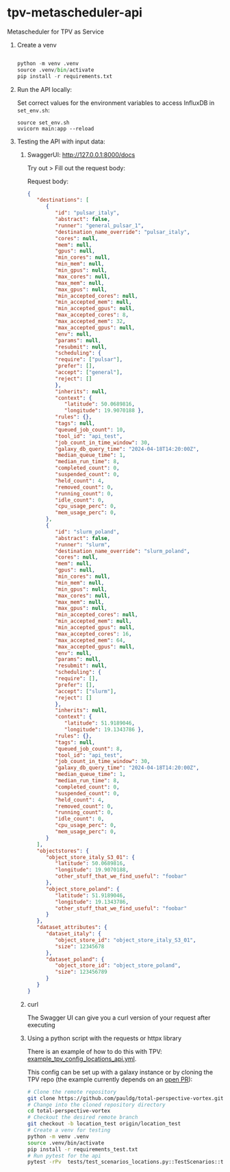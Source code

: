 # tpv-metascheduler-api

Metascheduler for TPV as Service

1. Create a venv

   ```python

   python -m venv .venv
   source .venv/bin/activate
   pip install -r requirements.txt
   ```

2. Run the API locally:

   Set correct values for the environment variables to access InfluxDB in `set_env.sh`:
   ```shell
   source set_env.sh
   uvicorn main:app --reload
   ```

3. Testing the API with input data:

   1. SwaggerUI: <http://127.0.0.1:8000/docs>

      Try out >  Fill out the request body:

      Request body:

      ```json
      {
         "destinations": [
            {
               "id": "pulsar_italy",
               "abstract": false,
               "runner": "general_pulsar_1",
               "destination_name_override": "pulsar_italy",
               "cores": null,
               "mem": null,
               "gpus": null,
               "min_cores": null,
               "min_mem": null,
               "min_gpus": null,
               "max_cores": null,
               "max_mem": null,
               "max_gpus": null,
               "min_accepted_cores": null,
               "min_accepted_mem": null,
               "min_accepted_gpus": null,
               "max_accepted_cores": 8,
               "max_accepted_mem": 32,
               "max_accepted_gpus": null,
               "env": null,
               "params": null,
               "resubmit": null,
               "scheduling": {
               "require": ["pulsar"],
               "prefer": [],
               "accept": ["general"],
               "reject": []
               },
               "inherits": null,
               "context": {
                  "latitude": 50.0689816,
                  "longitude": 19.9070188 },
               "rules": {},
               "tags": null,
               "queued_job_count": 10,
               "tool_id": "api_test",
               "job_count_in_time_window": 30,
               "galaxy_db_query_time": "2024-04-18T14:20:00Z",
               "median_queue_time": 1,
               "median_run_time": 8,
               "completed_count": 0,
               "suspended_count": 0,
               "held_count": 4,
               "removed_count": 0,
               "running_count": 0,
               "idle_count": 0,
               "cpu_usage_perc": 0,
               "mem_usage_perc": 0,
            },
            {
               "id": "slurm_poland",
               "abstract": false,
               "runner": "slurm",
               "destination_name_override": "slurm_poland",
               "cores": null,
               "mem": null,
               "gpus": null,
               "min_cores": null,
               "min_mem": null,
               "min_gpus": null,
               "max_cores": null,
               "max_mem": null,
               "max_gpus": null,
               "min_accepted_cores": null,
               "min_accepted_mem": null,
               "min_accepted_gpus": null,
               "max_accepted_cores": 16,
               "max_accepted_mem": 64,
               "max_accepted_gpus": null,
               "env": null,
               "params": null,
               "resubmit": null,
               "scheduling": {
               "require": [],
               "prefer": [],
               "accept": ["slurm"],
               "reject": []
               },
               "inherits": null,
               "context": {
                  "latitude": 51.9189046,
                  "longitude": 19.1343786 },
               "rules": {},
               "tags": null,
               "queued_job_count": 8,
               "tool_id": "api_test",
               "job_count_in_time_window": 30,
               "galaxy_db_query_time": "2024-04-18T14:20:00Z",
               "median_queue_time": 1,
               "median_run_time": 8,
               "completed_count": 0,
               "suspended_count": 0,
               "held_count": 4,
               "removed_count": 0,
               "running_count": 0,
               "idle_count": 0,
               "cpu_usage_perc": 0,
               "mem_usage_perc": 0,
            }
         ],
         "objectstores": {
            "object_store_italy_S3_01": {
               "latitude": 50.0689816,
               "longitude": 19.9070188,
               "other_stuff_that_we_find_useful": "foobar"
            },
            "object_store_poland": {
               "latitude": 51.9189046,
               "longitude": 19.1343786,
               "other_stuff_that_we_find_useful": "foobar"
            }
         },
         "dataset_attributes": {
            "dataset_italy": {
               "object_store_id": "object_store_italy_S3_01",
               "size": 12345678
            },
            "dataset_poland": {
               "object_store_id": "object_store_poland",
               "size": 123456789
            }
         }
      }
      ```

   2. curl

      The Swagger UI can give you a curl version of your request after executing

   3. Using a python script with the requests or httpx library

      There is an example of how to do this with TPV:
      [example_tpv_config_locations_api.yml](./example_tpv_config_locations_api.yml).

      This config can be set up with a galaxy instance or by cloning the TPV repo
      (the example currently depends on an [open PR](https://github.com/galaxyproject/total-perspective-vortex/pull/108)):

      ```sh
      # Clone the remote repository
      git clone https://github.com/pauldg/total-perspective-vortex.git
      # Change into the cloned repository directory
      cd total-perspective-vortex
      # Checkout the desired remote branch
      git checkout -b location_test origin/location_test
      # Create a venv for testing
      python -m venv .venv
      source .venv/bin/activate
      pip install -r requirements_test.txt
      # Run pytest for the api
      pytest -rPv  tests/test_scenarios_locations.py::TestScenarios::test_scenario_esg_group_user_api
      ```

